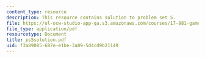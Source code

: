 ```yaml
---
content_type: resource
description: This resource contains solution to problem set 5.
file: https://ol-ocw-studio-app-qa.s3.amazonaws.com/courses/17-881-game-theory-and-political-theory-fall-2004/f3a89085687ee1be3a895d4cd9b21149_ps5solution.pdf
file_type: application/pdf
resourcetype: Document
title: ps5solution.pdf
uid: f3a89085-687e-e1be-3a89-5d4cd9b21149
---
```

